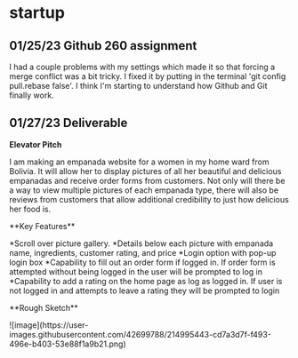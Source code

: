 # startup

## 01/25/23 Github 260 assignment

<p>I had a couple problems with my settings which made it so that forcing a merge conflict was a bit tricky. I fixed it by putting in the terminal 'git config pull.rebase false'. I think I'm starting to understand how Github and Git finally work. </p>

## 01/27/23 Deliverable 
**Elevator Pitch**
<p>I am making an empanada website for a women in my home ward from Bolivia. It will allow her to display pictures of all her beautiful and delicious  empanadas and receive order forms from customers. Not only will there be a way to view multiple pictures of each empanada type, there will also be reviews from customers that allow additional credibility to just how delicious her food is. </p>
**Key Features**
<p> *Scroll over picture gallery. 
*Details below each picture with empanada name, ingredients, customer rating, and price
*Login option with pop-up login box
*Capability to fill out an order form if logged in. If order form is attempted without being logged in the user will be prompted to log in
*Capability to add a rating on the home page as log as logged in. If user is not logged in and attempts to leave a rating they will be prompted to login </p>
**Rough Sketch**
<p>![image](https://user-images.githubusercontent.com/42699788/214995443-cd7a3d7f-f493-496e-b403-53e88f1a9b21.png) </p>


